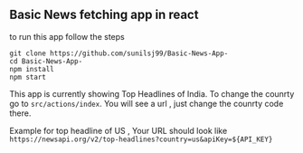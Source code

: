 ## Basic News fetching app in react

to run this app follow the steps 

```
git clone https://github.com/sunilsj99/Basic-News-App-
cd Basic-News-App-
npm install 
npm start
```
This app is currently showing Top Headlines of India. To change the counrty go to  ```src/actions/index```.
You will see a url , just change the counrty code there.

Example for top headline of US , Your URL should look like ```https://newsapi.org/v2/top-headlines?country=us&apiKey=${API_KEY}```
